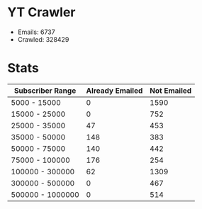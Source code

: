 # YT Crawler
- Emails: 6737
- Crawled: 328429

# Stats
| Subscriber Range  | Already Emailed | Not Emailed |
|-------|-------|-------|
| 5000 - 15000 | 0 | 1590 |
| 15000 - 25000 | 0 | 752 |
| 25000 - 35000 | 47 | 453 |
| 35000 - 50000 | 148 | 383 |
| 50000 - 75000 | 140 | 442 |
| 75000 - 100000 | 176 | 254 |
| 100000 - 300000 | 62 | 1309 |
| 300000 - 500000 | 0 | 467 |
| 500000 - 1000000 | 0 | 514 |
